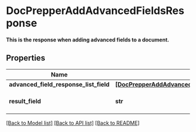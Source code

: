 # DocPrepperAddAdvancedFieldsResponse

#### This is the response when adding advanced fields to a document.

## Properties
Name | Type | Description | Notes
------------ | ------------- | ------------- | -------------
**advanced_field_response_list_field** | [**[DocPrepperAddAdvancedFieldsResponseAdvancedFieldResponseListField]**](DocPrepperAddAdvancedFieldsResponseAdvancedFieldResponseListField.md) |  | 
**result_field** | **str** | Displays the result of the call. | 

[[Back to Model list]](../README.md#documentation-for-models) [[Back to API list]](../README.md#documentation-for-api-endpoints) [[Back to README]](../README.md)


